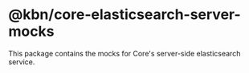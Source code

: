 # @kbn/core-elasticsearch-server-mocks

This package contains the mocks for Core's server-side elasticsearch service.
